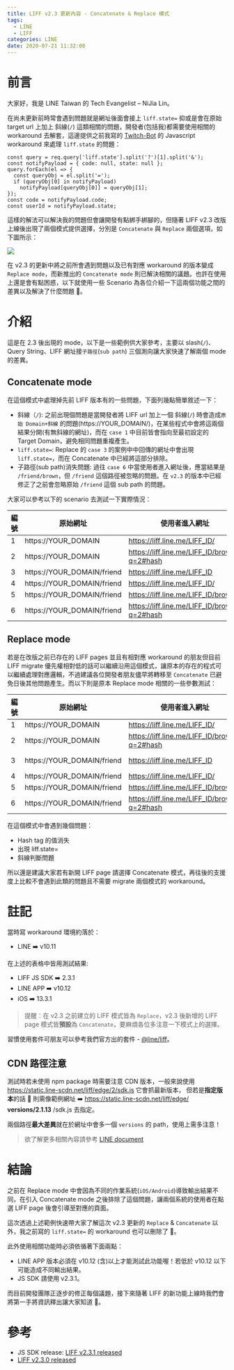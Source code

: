```yaml
---
title: LIFF v2.3 更新內容 - Concatenate & Replace 模式
tags:
  - LINE
  - LIFF
categories: LINE
date: 2020-07-21 11:32:08
---
```


# 前言

大家好，我是 LINE Taiwan 的 Tech Evangelist – NiJia Lin。

在尚未更新前時常會遇到問題就是網址後面會接上 `liff.state=` 抑或是會在原始 target url 上加上 斜線(`/`) 這類相關的問題，開發者(包括我)都需要使用相關的 workaround 去解套，這邊提供之前我寫的 [Twitch-Bot](https://github.com/louis70109/Twitch-Bot/blob/master/src/controller/notifiesController.ts#L6) 的 Javascript workaround 來處理 `liff.state` 的問題：

```
const query = req.query['liff.state'].split('?')[1].split('&');
const notifyPayload = { code: null, state: null };
query.forEach(el => {
  const queryObj = el.split('=');
  if (queryObj[0] in notifyPayload)
    notifyPayload[queryObj[0]] = queryObj[1];
});
const code = notifyPayload.code;
const userId = notifyPayload.state;
```

這樣的解法可以解決我的問題但會讓開發有點綁手綁腳的，但隨著 LIFF v2.3 改版上線後出現了兩個模式提供選擇，分別是 `Concatenate` 與 `Replace` 兩個選項，如下圖所示：

![](https://i.imgur.com/SkUlT3P.png)

在 v2.3 的更新中將之前所會遇到問題以及已有對應 workaround 的版本變成 `Replace mode`，而新推出的 `Concatenate mode` 則已解決相關的議題。也許在使用上還是會有點困惑，以下就使用一些 Scenario 為各位介紹一下這兩個功能之間的差異以及解決了什麼問題 🙂。

<!-- more -->

# 介紹

這是在 2.3 後出現的 mode，以下是一些範例供大家參考，主要以 slash(`/`)、Query String、LIFF 網址接`子路徑`(`sub path`) 三個測向讓大家快速了解兩個 mode 的差異。

## Concatenate mode

在這個模式中處理掉先前 LIFF 版本有的一些問題，下面列幾點簡單敘述一下：

- 斜線（`/`): 之前出現個問題是當開發者將 LIFF url 加上一個 斜線(`/`) 時會造成`原始 Domain+斜線` 的問題(https://YOUR_DOMAIN/)，在某些程式中會將這兩個結果分開(有無斜線的網址)，而在 `case 1` 中目前皆會指向至最初設定的 Target Domain，避免相同問題重複產生。
- `liff.state=`: Replace 的 `case 3` 的案例中中回傳的網址中會出現 `liff.state=`，而在 Concatenate 中已經將這部分排除。
- 子路徑(sub path)消失問題: 過往 `case 6` 中當使用者進入網址後，應當結果是 `/friend/brown`，但 `/friend` 這個路徑被忽略的問題。在 `v2.3` 的版本中已經修正了之前會忽略原始 `/friend` 這個 sub path 的問題。

大家可以參考以下的 scenario 去測試一下實際情況：

| 編號 | 原始網址                   | 使用者進入網址                               | 結果顯示網址                               |
| ---- | -------------------------- | -------------------------------------------- | ------------------------------------------ |
| 1    | https://YOUR_DOMAIN        | https://liff.line.me/LIFF_ID/                | https://YOUR_DOMAIN                        |
| 2    | https://YOUR_DOMAIN        | https://liff.line.me/LIFF_ID/brown/?q=2#hash | https://YOUR_DOMAIN/brown/?q=2#hash        |
| 3    | https://YOUR_DOMAIN/friend | https://liff.line.me/LIFF_ID                 | https://YOUR_DOMAIN/friend                 |
| 4    | https://YOUR_DOMAIN/friend | https://liff.line.me/LIFF_ID/                | https://YOUR_DOMAIN/friend                 |
| 5    | https://YOUR_DOMAIN/friend | https://liff.line.me/LIFF_ID/brown           | https://YOUR_DOMAIN/brown                  |
| 6    | https://YOUR_DOMAIN/friend | https://liff.line.me/LIFF_ID/brown/?q=2#hash | https://YOUR_DOMAIN/friend/brown/?q=2#hash |

## Replace mode

若是在改版之前已存在的 LIFF pages 並且有相對應 workaround 的朋友但目前 LIFF migrate 優先權相對低的話可以繼續沿用這個模式，讓原本的存在的程式可以繼續處理對應邏輯，不過建議各位開發者朋友儘早將轉移至 `Concatenate` 已避免日後其他問題產生。而以下則是原本 Replace mode 相關的一些參數測試：

| 編號 | 原始網址                   | 使用者進入網址                               | 結果顯示網址                           |
| ---- | -------------------------- | -------------------------------------------- | -------------------------------------- |
| 1    | https://YOUR_DOMAIN        | https://liff.line.me/LIFF_ID/                | https://YOUR_DOMAIN/                   |
| 2    | https://YOUR_DOMAIN        | https://liff.line.me/LIFF_ID/brown/?q=2#hash | https://YOUR_DOMAIN/brown/?q=2         |
| 3    | https://YOUR_DOMAIN/friend | https://liff.line.me/LIFF_ID                 | https://YOUR_DOMAIN/friend?liff.state= |
| 4    | https://YOUR_DOMAIN/friend | https://liff.line.me/LIFF_ID/                | https://YOUR_DOMAIN/friend             |
| 5    | https://YOUR_DOMAIN/friend | https://liff.line.me/LIFF_ID/brown           | https://YOUR_DOMAIN/friend/brown       |
| 6    | https://YOUR_DOMAIN/friend | https://liff.line.me/LIFF_ID/brown/?q=2#hash | https://YOUR_DOMAIN/brown/?q=2         |

在這個模式中會遇到幾個問題：

- Hash tag 的值消失
- 出現 liff.state=
- 斜線判斷問題

所以還是建議大家若有新開 LIFF page 請選擇 Concatenate 模式，再往後的支援度上比較不會遇到此類的問題且不需要 migrate 兩個模式的 workaround。

# 註記

當時寫 workaround 環境約落於：

- LINE ➡️ v10.11

在上述的表格中皆用測試結果:

- LIFF JS SDK ➡️ 2.3.1
- LINE APP ➡️ v10.12
- iOS ➡️ 13.3.1

> 提醒：在 v2.3 之前建立的 LIFF 模式皆為 `Replace`，v2.3 後新增的 LIFF page 模式皆**預設**為 `Concatenate`，要麻煩各位多注意一下模式上的選擇。

習慣使用套件可朋友可以參考我們官方出的套件 - [@line/liff](https://www.npmjs.com/package/@line/liff)。

## CDN 路徑注意

測試時若未使用 npm package 時需要注意 CDN 版本，一般來說使用 https://static.line-scdn.net/liff/edge/2/sdk.js 它會抓最新版本，
但若是**指定版本**的話  則需像範例網址 ➡️ https://static.line-scdn.net/liff/edge/ **versions/2.1.13** /sdk.js 去指定。

兩個路徑**最大差異**就在於網址中會多一個 `versions` 的 path，使用上需多注意！

> 欲了解更多相關內容請參考 [LINE document](https://developers.line.biz/en/docs/liff/developing-liff-apps/#specify-cdn-path)

# 結論

之前在 Replace mode 中會因為不同的作業系統(`iOS/Android`)導致輸出結果不同，在引入 Concatenate mode 之後排除了這個問題，讓兩個系統的使用者在點選 LIFF page 後會引導至對應的頁面。

這次透過上述範例快速帶大家了解這次 v2.3 更新的 `Replace` & `Concatenate` 以外，我之前寫的 `liff.state=` 的 workaround 也可以刪除了 🎉。

此外使用相關功能時必須依循著下面兩點：

- LINE APP 版本必須在 v10.12 (含)以上才能測試此功能喔！若低於 v10.12 以下可能造成不同輸出結果。
- JS SDK 請使用 v2.3.1。

而目前開發團隊正逐步的修正每個議題，接下來隨著 LIFF 的新功能上線時我們會將第一手將資訊釋出讓大家知道 🙂。

# 參考

- JS SDK release: [LIFF v2.3.1 released](https://developers.line.biz/en/news/2020/07/16/release-liff-2.3.1/)
- [LIFF v2.3.0 released](https://developers.line.biz/en/news/2020/06/29/release-liff-2.3/)
